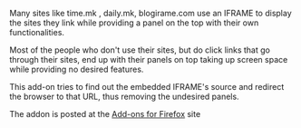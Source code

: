 Many sites like time.mk , daily.mk, blogirame.com 
use an IFRAME to display the sites they link while providing 
a panel on the top with their own functionalities.

Most of the people who don't use their sites, 
but do click links that go through their sites,
end up with their panels on top taking up screen space 
while providing no desired features.

This add-on tries to find out the embedded IFRAME's source 
and redirect the browser to that URL, 
thus removing the undesired panels.

The addon is posted at the
[Add-ons for Firefox](https://addons.mozilla.org/en-US/firefox/addon/unframe/)
site